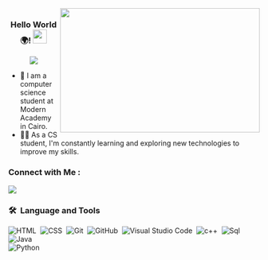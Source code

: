 
<img width="400" height="250" align="right" src="https://res.cloudinary.com/practicaldev/image/fetch/s--ES7ZxtOz--/c_limit%2Cf_auto%2Cfl_progressive%2Cq_66%2Cw_800/https://www.mjvinnovation.com/wp-content/uploads/2021/07/Etapas-do-Data-Science-para-aplicar-na-sua-empresa.gif">

<h3 align="center">
  Hello World🌍!
  <img src="https://media.giphy.com/media/hvRJCLFzcasrR4ia7z/giphy.gif" width="28">
</h3>

<!-- Typing SVG by DenverCoder1 - https://github.com/DenverCoder1/readme-typing-svg -->
<p align="center">
  <a href="https://github.com/DenverCoder1/readme-typing-svg"><img src="https://readme-typing-svg.herokuapp.com/?lines=Hi%20My%20Name%20is%20Abdulrhman;Computer-Science%20Student;Always%20learning%20new%20things&font=Fira%20Code&center=true&width=440&height=45&color=f75c7e&vCenter=true&size=22"></a>
</p> 

- 🏢 I am a computer science student at Modern Academy in Cairo.
- 👨‍💻 As a CS student, I'm constantly learning and exploring new technologies to improve my skills.

### Connect with Me :

<a href="https://linkedin.com/in/abdulrhman-hussien-3497a1229" target="_blank"><img src="https://img.shields.io/badge/-abdulrhman%20hussien-0077B5?style=for-the-badge&logo=Linkedin&logoColor=white"/></a>

### 🛠 &nbsp;Language and Tools 
![HTML](https://img.shields.io/badge/HTML-239120?style=for-the-badge&logo=html5&logoColor=white)&nbsp;
![CSS](https://img.shields.io/badge/CSS-239120?&style=for-the-badge&logo=css3&logoColor=white)&nbsp;
![Git](https://img.shields.io/badge/-Git-05122A?style=flat&logo=git)&nbsp;
![GitHub](https://img.shields.io/badge/-GitHub-05122A?style=flat&logo=github)&nbsp;
![Visual Studio Code](https://img.shields.io/badge/-Visual%20Studio%20Code-05122A?style=flat&logo=visual-studio-code&logoColor=007ACC)&nbsp;
![c++](https://img.shields.io/badge/c_%2B_%2B-05122A?style=flat&logo=cplusplus)&nbsp;
![Sql](https://img.shields.io/badge/sql-server-05122A?logo=microsoftsqlserver)&nbsp;
![Java](https://img.shields.io/badge/-Java-000000?style=flat&logo=java) <br>
![Python](https://img.shields.io/badge/Python-3776AB?style=for-the-badge&logo=python&logoColor=white)
